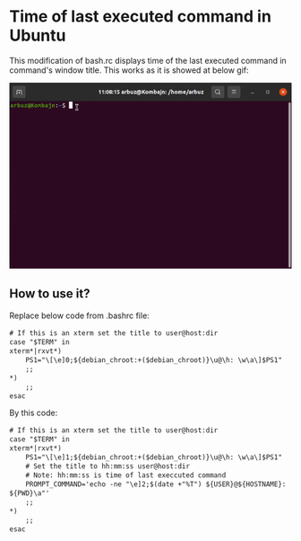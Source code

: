 # Time of last executed command in Ubuntu
This modification of bash.rc displays time of the last executed command in command's window title. 
This works as it is showed at below gif:

<img src="/images/visualization.gif" alt="Time of the last executed command">

## How to use it?

Replace below code from .bashrc file:
```
# If this is an xterm set the title to user@host:dir
case "$TERM" in
xterm*|rxvt*)
    PS1="\[\e]0;${debian_chroot:+($debian_chroot)}\u@\h: \w\a\]$PS1"
    ;;
*)
    ;;
esac
```

By this code:

```
# If this is an xterm set the title to user@host:dir
case "$TERM" in
xterm*|rxvt*)
    PS1="\[\e]1;${debian_chroot:+($debian_chroot)}\u@\h: \w\a\]$PS1"
    # Set the title to hh:mm:ss user@host:dir
    # Note: hh:mm:ss is time of last execcuted command
    PROMPT_COMMAND='echo -ne "\e]2;$(date +"%T") ${USER}@${HOSTNAME}: ${PWD}\a"'
    ;;
*)
    ;;
esac
```

